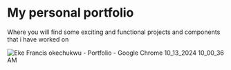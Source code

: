 # My personal portfolio

Where you will find some exciting and functional projects and components that i have worked on

![Eke Francis okechukwu - Portfolio - Google Chrome 10_13_2024 10_00_36 AM](https://github.com/user-attachments/assets/5885e5f0-e932-4fc8-93bf-b77482243920)
